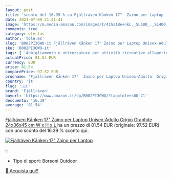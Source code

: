 ```yaml
---
layout: post
title: 'sconto del 16.39 % su Fjällräven Kånken 17"  Zaino per Laptop   '
date: 2021-07-09 21:41:41
image: 'https://m.media-amazon.com/images/I/41hs1Be+nkL._SL500_._SL400_.jpg'
comments: true
category: ofertas
author: 'tole.es'
slug: 'B002PI3GWO-it Fjällräven Kånken 17" Zaino per Laptop Unisex-Adulto...'
sku: 'B002PI3GWO-it'
tags: [ 'Abbigliamento e attrezzature per attività ricreative allaperto','Accessori per PC portatili','Accessori per computer','Borse per PC portatili','Camping e outdoor','Informatica','Sport e tempo libero','Zaini e borse da campeggio','Zaini per PC portatili','fjällräven', ]
actualPrice: 81.54 EUR
currency: EUR
price: 81.54
comparePrice: 97.52 EUR
prodname: 'Fjällräven Kånken 17"  Zaino per Laptop Unisex-Adulto  Grigio  Graphite   24x36x45 cm  W x H x L '
country: 'it'
flag: '🇮🇹'
brand: 'Fjällräven'
buyurl: 'https://www.amazon.it/dp/B002PI3GWO/?tag=tolees00-21'
descuento: '16.39'
average: '81.54'
---
```


[Fjällräven Kånken 17"  Zaino per Laptop Unisex-Adulto  Grigio  Graphite   24x36x45 cm  W x H x L ](https://www.amazon.it/dp/B002PI3GWO/?tag=tolees00-21) ha un prezzo di 81.54 EUR (originale: 97.52 EUR) con uno sconto del 16.39 % sconto qui:

[![Fjällräven Kånken 17"  Zaino per Laptop ](https://m.media-amazon.com/images/I/41hs1Be+nkL._SL500_._SL400_.jpg)](https://www.amazon.it/dp/B002PI3GWO/?tag=tolees00-21)

ℹ️:

- Tipo di sport: Borsoni Outdoor

[🛒 Acquista qui!!](https://www.amazon.it/dp/B002PI3GWO/?tag=tolees00-21)
